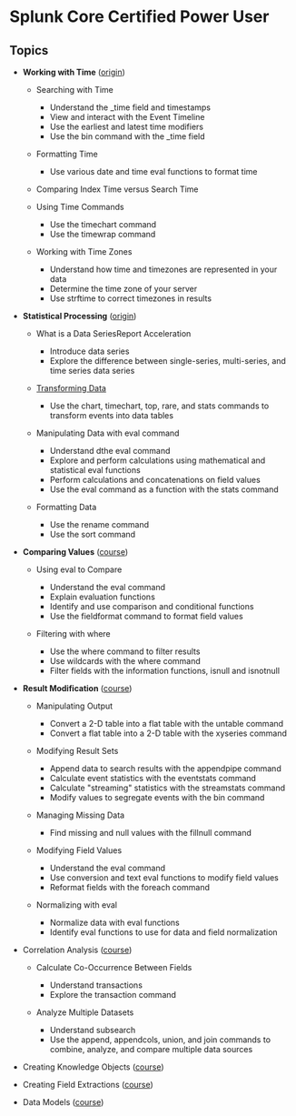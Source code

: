 # Splunk Core Certified Power User
## Topics
* **Working with Time** ([origin](https://www.splunk.com/en_us/training/courses/working-with-time.html))
  * Searching with Time 
    * Understand the _time field and timestamps
    * View and interact with the Event Timeline
    * Use the earliest and latest time modifiers
    * Use the bin command with the _time field

  * Formatting Time
    * Use various date and time eval functions to format time

  * Comparing Index Time versus Search Time
  * Using Time Commands
    * Use the timechart command
    * Use the timewrap command

  * Working with Time Zones
    * Understand how time and timezones are represented in your data
    * Determine the time zone of your server
    * Use strftime to correct timezones in results

* **Statistical Processing** ([origin](https://www.splunk.com/en_us/training/courses/statistical-processing.html))
  * What is a Data SeriesReport Acceleration
    * Introduce data series
    * Explore the difference between single-series, multi-series, and time series data series

  * [Transforming Data](https://github.com/ebd622/splunk/tree/main/core_certified_power_user/transforming_data#transforming-data)
    * Use the chart, timechart, top, rare, and stats commands to transform events into data tables

  * Manipulating Data with eval command
    * Understand dthe eval command
    * Explore and perform calculations using mathematical and statistical eval functions
    * Perform calculations and concatenations on field values
    * Use the eval command as a function with the stats command

  * Formatting Data
    * Use the rename command
    * Use the sort command

* **Comparing Values** ([course](https://www.splunk.com/en_us/training/courses/comparing-values.html))
  * Using eval to Compare
    * Understand the eval command
    * Explain evaluation functions
    * Identify and use comparison and conditional functions
    * Use the fieldformat command to format field values

  * Filtering with where
    * Use the where command to filter results
    * Use wildcards with the where command
    * Filter fields with the information functions, isnull and isnotnull

* **Result Modification** ([course](https://www.splunk.com/en_us/training/courses/result-modification.html))
  * Manipulating Output
    * Convert a 2-D table into a flat table with the untable command
    * Convert a flat table into a 2-D table with the xyseries command

  * Modifying Result Sets
    * Append data to search results with the appendpipe command
    * Calculate event statistics with the eventstats command
    * Calculate "streaming" statistics with the streamstats command
    * Modify values to segregate events with the bin command

  * Managing Missing Data
    * Find missing and null values with the fillnull command

  * Modifying Field Values
    * Understand the eval command
    * Use conversion and text eval functions to modify field values
    * Reformat fields with the foreach command

  * Normalizing with eval
    * Normalize data with eval functions
    * Identify eval functions to use for data and field normalization

* Correlation Analysis ([course](https://www.splunk.com/en_us/training/courses/correlation-analysis.html))
  * Calculate Co-Occurrence Between Fields
    * Understand transactions
    * Explore the transaction command

  * Analyze Multiple Datasets
    * Understand subsearch
    * Use the append, appendcols, union, and join commands to combine, analyze, and compare multiple data sources


* Creating Knowledge Objects ([course](https://www.splunk.com/en_us/training/courses/creating-knowledge-objects.html))
* Creating Field Extractions ([course](https://www.splunk.com/en_us/training/courses/creating-field-extractions.html))
* Data Models ([course](https://www.splunk.com/en_us/training/courses/data-models.html))
